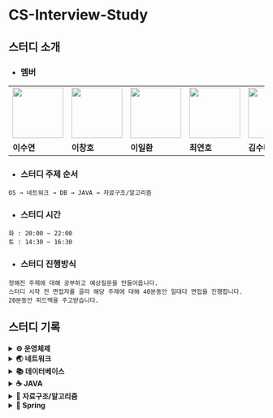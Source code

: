 # CS-Interview-Study
## 스터디 소개 
- ### 멤버

<table>
  <tr>
    <td>
        <a href="https://github.com/suy2on">
            <img src="https://avatars.githubusercontent.com/u/62363580?v=4" width="100px" />
        </a>
    </td>
    <td>
        <a href="https://github.com/Nnagman">
            <img src="https://avatars.githubusercontent.com/u/16336810?v=4" width="100px" />
        </a>
    </td>
    <td>
        <a href="https://github.com/pppp0722">
            <img src="https://avatars.githubusercontent.com/u/60428537?v=4" width="100px" />
        </a>
    </td>
    <td>
        <a href="https://github.com/ChoiYeonho0903">
            <img src="https://avatars.githubusercontent.com/u/76257508?v=4" width="100px" />
        </a>
    </td>
    <td>
        <a href="https://github.com/su-pernova">
            <img src="https://avatars.githubusercontent.com/u/48689213?v=4" width="100px" />
        </a>
    </td>
  </tr>
  <tr>
    <td><b>이수연</b></td>
    <td><b>이창호</b></td>
    <td><b>이일환</b></td>
    <td><b>최연호</b></td>
    <td><b>김수미</b></td>
  </tr>
</table>


- ### 스터디 주제 순서
```
OS → 네트워크 → DB → JAVA → 자료구조/알고리즘
```
- ### 스터디 시간
```
화 : 20:00 ~ 22:00
토 : 14:30 ~ 16:30
```
- ### 스터디 진행방식
```
정해진 주제에 대해 공부하고 예상질문을 만들어옵니다.
스터디 시작 전 면접자를 골라 해당 주제에 대해 40분동안 일대다 면접을 진행합니다.
20분동안 피드백을 주고받습니다. 
```
## 스터디 기록

<details>
<summary><b>⚙️ 운영체제</b></summary>
<div markdown="1">
<br>

- 운영체제의 기초
  - 역할
  - 시스템 콜 개념
  - 구조, 구성요소
- 프로세스와 스레드
  - 프로세스와 스레드 개념
  - 프로세스 주소 공간
  - 멀티스레드 프로그래밍
  - 스레드 세이프
- CPU 스케줄링
  - CPU 스케줄링 개념
  - Context Switching
  - 교착상태, 기아상태, 경쟁상태
  - Interrupt
- 동시성관리
  - 세마포어와 뮤텍스
  - 동기와 비동기
  - 모니터
- 메모리
  - 메모리 개념
  - 가상 메모리
  - 캐시의 지역성
- 페이징과 세그먼테션
  - 페이징과 세그먼테이션 개념
  - 페이지 교체 알고리즘
- 파일 시스템(File System)
  - I-node
  - 파일, 폴더
</div>
</details>

<details>
<summary><b>🌏 네트워크</b></summary>
<div markdown="1">
<br>

- OSI 7 계층
  - OSI 7 계층 개념
  - 웹 서버(Apache, Nginx) 동작 레이어
- TCP와 UDP
  - TCP와 UDP 개념
  - TCP/IP 통신
- HTTP 통신
  - HTTP 통신 개념
  - HTTP vs HTTPS
  - HTTP method (POST, GET, PUT 등)
  - TLS/SSL HandShake
- REST API, RESTful
- 로드 밸런싱(Load Balancing)
- 라우팅 알고리즘
- 블로킹/논블로킹 & 동기/비동기
- 도메인 네임 서버 (DNS)
- 교차 출처 리소스 공유 (CORS)
</div>
</details>

<details>
<summary><b>📚 데이터베이스</b></summary>
<div markdown="1">
<br>

- 트랜잭션
  - 트랜잭션 개념
  - ACID
  - 트랜잭션 격리 수준(Transaction Isolation Levels)
- 데이터베이스 정규화
  - 정규화 vs 역정규화
  - 이상 현상 (Anomaly)
- JOIN
  - JOIN 개념
  - JOIN 의 종류
- KEY
  - KEY 개념
  - KEY 종류
- DBMS
  - RDBMS vs NOSQL
  - 인덱스를 사용하는 이유 및 장단점
  - Redis 개념
  - Elastic Search 개념 (Message Queue)
</div>
</details>


<details>
<summary><b>☕️ JAVA</b></summary>
<div markdown="1">
<br>

- JVM
  - JVM 구조
  - Java 실행 방식
- GC
  - GC 가 무엇인지
  - 필요한 이유
  - 동작 방식
- 제네릭
- 어노테이션
- 오버라이딩 vs 오버로딩
- 접근 제어자
- 클래스 vs 인터페이스 vs 추상클래스
- 자바의 원시타입 (종류와 크기)
- 객체지향
  - 객체지향 개념
  - SOLID (객체지향 5대원칙)
  - 디자인 패턴의 종류
- 강한 결합 vs 느슨한 결합
- 직렬화 vs 역직렬화
- Call by value vs Call by reference
- Mutable 객체 vs Immutable 객체
- 오토 박싱 vs 오토 언박싱
</div>
</details>



<details>
<summary><b>🧠 자료구조/알고리즘</b></summary>
<div markdown="1">
<br>

- Stack vs Queue
- Hash Function & HashTable
- Heap & Priority Queue
- Tree, Binary Tree, BST, AVL Tree
- DFS vs BFS
</div>
</details>

<details>
<summary><b>🌿 Spring</b></summary>
<div markdown="1">
<br>

- Spring DI/IoC
  - 동작 방식
  - 종류
  - IoC 컨테이너
- Spring Bean
  - 스프링 Bean 생성 과정
  - 스프링 Bean의 Scope
- Autowiring
- Spring Web MVC
  - 개념
  - Dispatcher Servlet
- Spring 에서 CORS 에러를 해결하기 위한 방법
- JPA
  - JPA 영속성 컨텍스트의 이점
  - N + 1 문제 (원인, 해결 방법)
</div>
</details>
